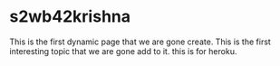 # s2wb42krishna
This is the first dynamic page that we are gone create.
This is the first interesting topic that we are gone add to it.
this is for heroku.